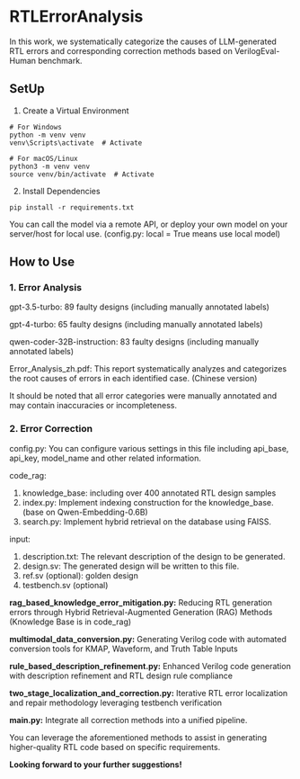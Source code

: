 # RTLErrorAnalysis
In this work, we systematically categorize the causes of LLM-generated RTL errors and corresponding correction methods based on VerilogEval-Human benchmark.

## SetUp
1. Create a Virtual Environment
```
# For Windows
python -m venv venv
venv\Scripts\activate  # Activate

# For macOS/Linux
python3 -m venv venv
source venv/bin/activate  # Activate
```
2. Install Dependencies
```
pip install -r requirements.txt
```
You can call the model via a remote API, or deploy your own model on your server/host for local use. (config.py: local = True means use local model)

## How to Use

### 1. Error Analysis

gpt-3.5-turbo: 89 faulty designs (including manually annotated labels)

gpt-4-turbo: 65 faulty designs (including manually annotated labels)

qwen-coder-32B-instruction: 83 faulty designs (including manually annotated labels)

Error_Analysis_zh.pdf: This report systematically analyzes and categorizes the root causes of errors in each identified case. (Chinese version)

It should be noted that all error categories were manually annotated and may contain inaccuracies or incompleteness.

### 2. Error Correction
config.py: You can configure various settings in this file including api_base, api_key, model_name and other related information.

code_rag:

1. knowledge_base: including over 400 annotated RTL design samples
2. index.py: Implement indexing construction for the knowledge_base. (base on Qwen-Embedding-0.6B)
3. search.py: Implement hybrid retrieval on the database using FAISS.

input: 
1. description.txt: The relevant description of the design to be generated.
2. design.sv: The generated design will be written to this file.
3. ref.sv (optional): golden design
4. testbench.sv (optional)

**rag_based_knowledge_error_mitigation.py:** Reducing RTL generation errors through Hybrid Retrieval-Augmented Generation (RAG) Methods (Knowledge Base is in code_rag)

**multimodal_data_conversion.py:** Generating Verilog code with automated conversion tools for KMAP, Waveform, and Truth Table Inputs

**rule_based_description_refinement.py:** Enhanced Verilog code generation with description refinement and RTL design rule compliance

**two_stage_localization_and_correction.py:** Iterative RTL error localization and repair methodology leveraging testbench verification

**main.py:** Integrate all correction methods into a unified pipeline.

You can leverage the aforementioned methods to assist in generating higher-quality RTL code based on specific requirements.
 

**Looking forward to your further suggestions!**





